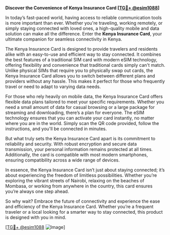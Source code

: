 **Discover the Convenience of Kenya Insurance Card [[TG💪+ @esim1088](https://t.me/s/esim1088)]**

In today’s fast-paced world, having access to reliable communication tools is more important than ever. Whether you're traveling, working remotely, or simply staying connected with loved ones, a high-quality mobile and data solution can make all the difference. Enter the **Kenya Insurance Card**, your ultimate companion for seamless connectivity in Kenya.

The Kenya Insurance Card is designed to provide travelers and residents alike with an easy-to-use and efficient way to stay connected. It combines the best features of a traditional SIM card with modern eSIM technology, offering flexibility and convenience that traditional cards simply can't match. Unlike physical SIMs that require you to physically swap out cards, the Kenya Insurance Card allows you to switch between different plans and providers without any hassle. This makes it perfect for those who frequently travel or need to adapt to varying data needs.

For those who rely heavily on mobile data, the Kenya Insurance Card offers flexible data plans tailored to meet your specific requirements. Whether you need a small amount of data for casual browsing or a large package for streaming and downloading, there’s a plan for everyone. The eSIM technology ensures that you can activate your card instantly, no matter where you are in the world. Simply scan the QR code provided, follow the instructions, and you'll be connected in minutes.

But what truly sets the Kenya Insurance Card apart is its commitment to reliability and security. With robust encryption and secure data transmission, your personal information remains protected at all times. Additionally, the card is compatible with most modern smartphones, ensuring compatibility across a wide range of devices. 

In essence, the Kenya Insurance Card isn’t just about staying connected; it’s about experiencing the freedom of limitless possibilities. Whether you’re exploring the vibrant streets of Nairobi, relaxing on the beaches of Mombasa, or working from anywhere in the country, this card ensures you’re always one step ahead.

So why wait? Embrace the future of connectivity and experience the ease and efficiency of the Kenya Insurance Card. Whether you’re a frequent traveler or a local looking for a smarter way to stay connected, this product is designed with you in mind.

[[TG💪+ @esim1088](https://t.me/s/esim1088) ![Image](https://i.postimg.cc/Y0z9fWf4/image.png)]